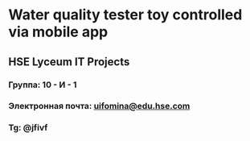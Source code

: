 # Water quality tester toy controlled via mobile app

## HSE Lyceum IT Projects

### Группа: 10 - И - 1
### Электронная почта: uifomina@edu.hse.com
### Tg: @jfivf
